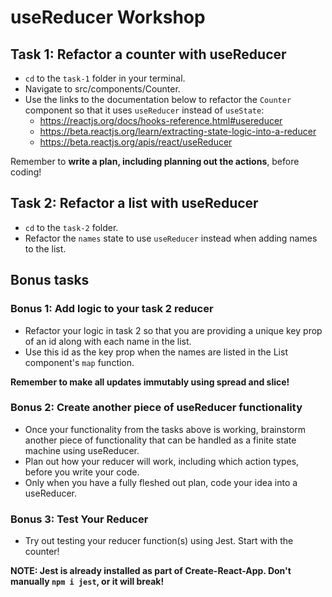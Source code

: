 # useReducer Workshop

## Task 1: Refactor a counter with useReducer

- `cd` to the `task-1` folder in your terminal.
- Navigate to src/components/Counter.
- Use the links to the documentation below to refactor the `Counter` component so that it uses `useReducer` instead of `useState`:
  - https://reactjs.org/docs/hooks-reference.html#usereducer
  - https://beta.reactjs.org/learn/extracting-state-logic-into-a-reducer
  - https://beta.reactjs.org/apis/react/useReducer

Remember to **write a plan, including planning out the actions**, before coding!

## Task 2: Refactor a list with useReducer

- `cd` to the `task-2` folder.
- Refactor the `names` state to use `useReducer` instead when adding names to the list.

## Bonus tasks

### Bonus 1: Add logic to your task 2 reducer

- Refactor your logic in task 2 so that you are providing a unique key prop of an id along with each name in the list.
- Use this id as the key prop when the names are listed in the List component's `map` function.

**Remember to make all updates immutably using spread and slice!**

### Bonus 2: Create another piece of useReducer functionality

- Once your functionality from the tasks above is working, brainstorm another piece of functionality that can be handled as a finite state machine using useReducer.
- Plan out how your reducer will work, including which action types, before you write your code.
- Only when you have a fully fleshed out plan, code your idea into a useReducer.

### Bonus 3: Test Your Reducer

- Try out testing your reducer function(s) using Jest. Start with the counter!

**NOTE: Jest is already installed as part of Create-React-App. Don't manually `npm i jest`, or it will break!**
